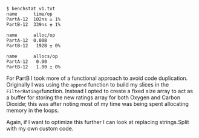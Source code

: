 ~~~~
$ benchstat v1.txt
name      time/op
PartA-12  102ns ± 1%
PartB-12  339ns ± 1%

name      alloc/op
PartA-12  0.00B
PartB-12   192B ± 0%

name      allocs/op
PartA-12   0.00
PartB-12   1.00 ± 0%
~~~~

For PartB I took more of a functional approach to avoid code duplication. Originally I was using the `append` function to build my slices in the `FilterRatings`function. Instead I opted to create a fixed size array to act as a buffer for storing the new ratings array for both Oxygen and Carbon Dioxide; this was after noting most of my time was being spent allocating memory in the loops.

Again, if I want to optimize this further I can look at replacing strings.Split with my own custom code.